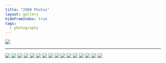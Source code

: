 ```yaml
---
title: "2008 Photos"
layout: gallery
hideFromIndex: true
tags:
  - photography
---
```


![](/content/posts/assets/photos/2008-01-06_14.27.50.jpg)

---

![](/content/posts/assets/photos/2008-01-24_17.34.09.jpg)
![](/content/posts/assets/photos/2008-02-09_17.33.44.jpg)
![](/content/posts/assets/photos/2008-02-16_17.41.07.jpg)
![](/content/posts/assets/photos/2008-03-01_15.17.18.jpg)
![](/content/posts/assets/photos/2008-03-20_15.54.16.jpg)
![](/content/posts/assets/photos/2008-03-29_11.49.41.jpg)
![](/content/posts/assets/photos/2008-04-06_13.37.17.jpg)
![](/content/posts/assets/photos/2008-05-07_14.34.43.jpg)
![](/content/posts/assets/photos/2008-05-29_12.38.17.jpg)
![](/content/posts/assets/photos/2008-06-08_13.05.03.jpg)
![](/content/posts/assets/photos/2008-06-09_14.35.27.jpg)
![](/content/posts/assets/photos/2008-06-09_14.49.33.jpg)
![](/content/posts/assets/photos/2008-06-09_15.11.17.jpg)
![](/content/posts/assets/photos/2008-06-21_11.27.52.jpg)
![](/content/posts/assets/photos/2008-06-21_11.42.21.jpg)
![](/content/posts/assets/photos/2008-06-26_15.16.09.jpg)

